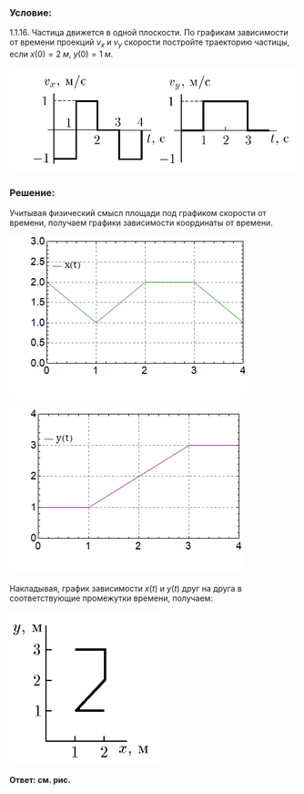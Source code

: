 ###  Условие:

$1.1.16.$ Частица движется в одной плоскости. По графикам зависимости от времени проекций $v_x$ и $v_y$ скорости постройте траекторию частицы, если $x(0) = 2 \;м,\; y(0) = 1 \;м$.

![ Для 1.1.16 |936x344, 67%](../../img/1.1.16/statement.png)

###  Решение:

Учитывая физический смысл площади под графиком скорости от времени, получаем графики зависимости координаты от времени.

![ График зависимости $x(t)$ |416x286, 65%](../../img/1.1.16/graph1.png)

![ График зависимости $y(t)$ |409x291, 65%](../../img/1.1.16/graph2.png)

Накладывая, график зависимости $x(t)$ и $y(t)$ друг на друга в соответствующие промежутки времени, получаем:

![ Траектория движения |266x266, 30%](../../img/1.1.16/sol.png)

#### Ответ: см. рис.